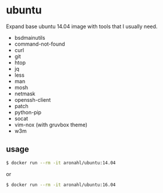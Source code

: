 # ubuntu
Expand base ubuntu 14.04 image with tools that I usually need.
  * bsdmainutils
  * command-not-found
  * curl
  * git
  * htop
  * jq
  * less
  * man
  * mosh
  * netmask
  * openssh-client
  * patch
  * python-pip
  * socat
  * vim-nox (with gruvbox theme)
  * w3m

## usage

```bash
$ docker run --rm -it aronahl/ubuntu:14.04 
```

or

```bash
$ docker run --rm -it aronahl/ubuntu:16.04 
```
